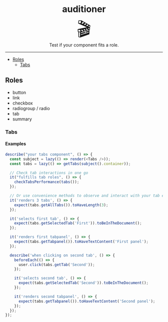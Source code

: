 <div align="center">
<h1>auditioner</h1>

<p style="font-size: 400%; line-height: 1; margin: 0">🎬</p>

<p>Test if your component fits a role.</p>

</div>

---

<!-- START doctoc generated TOC please keep comment here to allow auto update -->
<!-- DON'T EDIT THIS SECTION, INSTEAD RE-RUN doctoc TO UPDATE -->


- [Roles](#roles)
  - [Tabs](#tabs)

<!-- END doctoc generated TOC please keep comment here to allow auto update -->

## Roles

- button
- link
- checkbox
- radiogroup / radio
- tab
- summary

### Tabs

#### Examples

```ts
describe("your tabs component", () => {
  const subject = lazy(() => render(<Tabs />));
  const tabs = lazy(() => getTabs(subject().container));

  // Check tab interactions in one go
  it("fulfills tab roles", () => {
    checkTabsPerformance(tabs());
  });

  // Or use convenience methods to observe and interact with your tab elements
  it('renders 3 tabs', () => {
    expect(tabs.getAllTabs()).toHaveLength(3);
  });

  it('selects first tab', () => {
    expect(tabs.getSelectedTab('First')).toBeInTheDocument();
  });

  it('renders first tabpanel', () => {
    expect(tabs.getTabpanel()).toHaveTextContent('First panel');
  });

  describe('when clicking on second tab', () => {
    beforeEach(() => {
      user.click(tabs.getTab('Second'));
    });

    it('selects second tab', () => {
      expect(tabs.getSelectedTab('Second')).toBeInTheDocument();
    });

    it('renders second tabpanel', () => {
      expect(tabs.getTabpanel()).toHaveTextContent('Second panel');
    });
  });
});
```